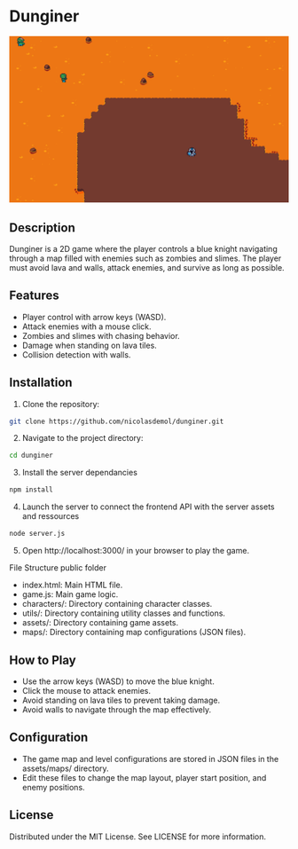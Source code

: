 # Dunginer

![Game Screenshot](screenshots/game-screenshot.png)

## Description

Dunginer is a 2D game where the player controls a blue knight navigating through a map filled with enemies such as zombies and slimes. The player must avoid lava and walls, attack enemies, and survive as long as possible.

## Features

- Player control with arrow keys (WASD).
- Attack enemies with a mouse click.
- Zombies and slimes with chasing behavior.
- Damage when standing on lava tiles.
- Collision detection with walls.

## Installation

1. Clone the repository:

```sh
git clone https://github.com/nicolasdemol/dunginer.git
```

2. Navigate to the project directory:

```sh
cd dunginer
```

3. Install the server dependancies

```sh
npm install
```

4. Launch the server to connect the frontend API with the server assets and ressources

```sh
node server.js
```

5. Open http://localhost:3000/ in your browser to play the game.

File Structure public folder

- index.html: Main HTML file.
- game.js: Main game logic.
- characters/: Directory containing character classes.
- utils/: Directory containing utility classes and functions.
- assets/: Directory containing game assets.
- maps/: Directory containing map configurations (JSON files).

## How to Play

- Use the arrow keys (WASD) to move the blue knight.
- Click the mouse to attack enemies.
- Avoid standing on lava tiles to prevent taking damage.
- Avoid walls to navigate through the map effectively.

## Configuration

- The game map and level configurations are stored in JSON files in the assets/maps/ directory.
- Edit these files to change the map layout, player start position, and enemy positions.

## License

Distributed under the MIT License. See LICENSE for more information.
